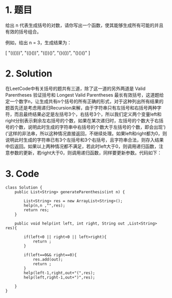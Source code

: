 # 1. 题目
给出 n 代表生成括号的对数，请你写出一个函数，使其能够生成所有可能的并且有效的括号组合。

例如，给出 n = 3，生成结果为：

[
  "((()))",
  "(()())",
  "(())()",
  "()(())",
  "()()()"
]
# 2. Solution
在LeetCode中有关括号的题共有三道，除了这一道的另外两道是 Valid Parentheses 验证括号和 Longest Valid Parentheses 最长有效括号，这道题给定一个数字n，让生成共有n个括号的所有正确的形式，对于这种列出所有结果的题首先还是考虑用递归Recursion来解，由于字符串只有左括号和右括号两种字符，而且最终结果必定是左括号3个，右括号3个，所以我们定义两个变量left和right分别表示剩余左右括号的个数，如果在某次递归时，左括号的个数大于右括号的个数，说明此时生成的字符串中右括号的个数大于左括号的个数，即会出现')('这样的非法串，所以这种情况直接返回，不继续处理。如果left和right都为0，则说明此时生成的字符串已有3个左括号和3个右括号，且字符串合法，则存入结果中后返回。如果以上两种情况都不满足，若此时left大于0，则调用递归函数，注意参数的更新，若right大于0，则调用递归函数，同样要更新参数。代码如下：

 
# 3. Code
```
class Solution {
    public List<String> generateParenthesis(int n) {
        
        List<String> res = new ArrayList<String>();
        help(n,n ,"",res);
        return res;
    }
    
    public void help(int left, int right, String out ,List<String> res){
        
        if(left<0 || right<0 || left>right){
            return ;
        }
        
        if(left==0&& right==0){
            res.add(out);
            return ;
        }
        help(left-1,right,out+"(",res);
        help(left,right-1,out+")",res);
        
    }
}
```
